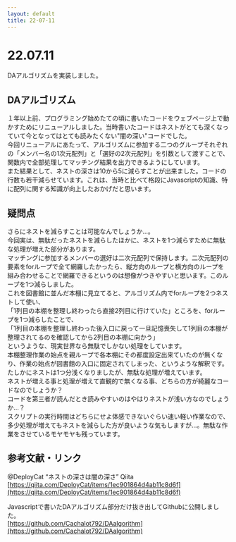 ```yaml
---
layout: default
title: 22-07-11
---
```


# 22.07.11
DAアルゴリズムを実装しました。  

## DAアルゴリズム
１年以上前、プログラミング始めたての頃に書いたコードをウェブページ上で動かすためにリニューアルしました。当時書いたコードはネストがとても深くなっていて今となってはとても読みたくない"闇の深い"コードでした。  
今回リニューアルにあたって、アルゴリズムに参加する二つのグループそれぞれの「メンバー名の1次元配列」と「選好の2次元配列」を引数として渡すことで、関数内で全部処理してマッチング結果を出力できるようにしています。  
また結果として、ネストの深さは10から5に減らすことが出来ました。コードの行数も若干減らせています。これは、当時と比べて格段にJavascriptの知識、特に配列に関する知識が向上したおかげだと思います。  

## 疑問点
さらにネストを減らすことは可能なんでしょうか…。  
今回実は、無駄だったネストを減らしたほかに、ネストを1つ減らすために無駄な処理が増えた部分があります。  
マッチングに参加するメンバーの選好は二次元配列で保持します。二次元配列の要素をforループで全て網羅したかったら、縦方向のループと横方向のループを組み合わせることで網羅できるというのは想像がつきやすいと思います。このループを1つ減らしました。  
これを図書館に並んだ本棚に見立てると、アルゴリズム内でforループを2つネストして使い、  
「1列目の本棚を整理し終わったら直接2列目に行けていた」ところを、forループを1つ減らしたことで、  
「1列目の本棚を整理し終わった後入口に戻って一旦記憶喪失して1列目の本棚が整理されてるのを確認してから2列目の本棚に向かう」  
というような、現実世界なら無駄でしかない処理をしています。  
本棚整理作業の始点を親ループで各本棚にその都度設定出来ていたのが無くなり、作業の始点が図書館の入口に固定されてしまった、というような解釈です。  
たしかにネストは1つ分浅くなりましたが、無駄な処理が増えています。  
ネストが増える事と処理が増えて直観的で無くなる事、どちらの方が綺麗なコードなのでしょうか？  
コードを第三者が読んだとき読みやすいのはやはりネストが浅い方なのでしょうか…？  
スクリプトの実行時間はどちらにせよ体感できないぐらい速い軽い作業なので、多少処理が増えてもネストを減らした方が良いような気もしますが…。無駄な作業をさせているモヤモヤも残っています。  

## 参考文献・リンク
@DeployCat “ネストの深さは闇の深さ” Qiita  
[https://qiita.com/DeployCat/items/1ec901864d4ab11c8d6f](https://qiita.com/DeployCat/items/1ec901864d4ab11c8d6f)  
  
  
Javascriptで書いたDAアルゴリズム部分だけ抜き出してGithubに公開しました。  
[https://github.com/Cachalot792/DAalgorithm](https://github.com/Cachalot792/DAalgorithm)  